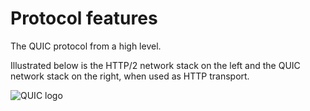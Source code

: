 # Protocol features

The QUIC protocol from a high level.

Illustrated below is the HTTP/2 network stack on the left and the QUIC network
stack on the right, when used as HTTP transport.

![QUIC logo](../images/quic-stack.png)
